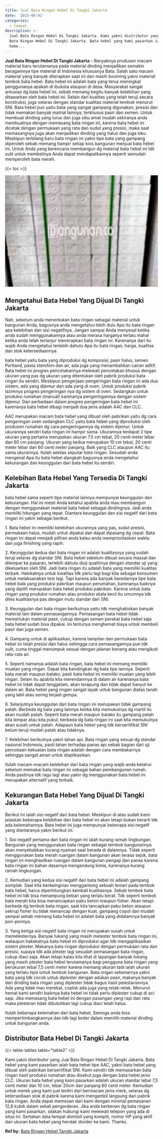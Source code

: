 ```yaml
---
title: Jual Bata Ringan Hebel Di Tangki Jakarta
date: '2025-08-01'
categories:
  - tempat
description: >-
  Jual Bata Ringan Hebel Di Tangki Jakarta. Kami yakni distributor yang Jual
  Bata Ringan Hebel Di Tangki Jakarta. Bata hebel yang kami pasarkan ialah bata
  hebe...
---
```


**Jual Bata Ringan Hebel Di Tangki Jakarta** – Banyaknya produsen macam material baru terutamanya pada material dinding menjadikan semakin beragamnya tipe material di Indonesia khususnya Bata. Salah satu macam material yang banyak diterapkan saat ini dan masih booming yakni material tembok bata hebel. Bata hebel ini adalah bata yang terus meningkat penggunanya apakah di ibukota ataupun di desa. Masyarakat sangat antusias dg bata hebel ini, sebab memang begitu banyak kelebihan yang ditawarkan oleh bata hebel ini. Selain dari kualitas yang telah teruji secara konstruksi, juga selaras dengan standar kualitas material tembok menurut SNI. Bata hebel pun yaitu bata yang sangat gampang digunakan, presisi dan tidak memakan banyak matrial lainnya, terkhusus pasir dan semen. Untuk membuat dinding yang lurus dan juga siku amat mudah sekiranya anda membuatnya dengan memasang bata ringan ini, karena bata hebel ini dicetak dengan permukaan yang rata dan sudut yang presisi, maka saat memasangnya juga akan menjadikan dinding yang halus dan juga siku. Meskipun terbilang baru bata ringan ini yakni tipe bata yang gampang diperoleh sebab memang hampir setiap kios bangunan menjual bata hebel ini. Untuk Anda yang berencana membangun dg material bata hebel ini tdk sulit untuk membelinya Anda dapat mendapatkannya seperti semudah memperoleh bata merah.

{{< toc >}}

![Jual Bata Ringan Hebel Di Tangki Jakarta](/images/jual-hebel-murah-11.png)

## Mengetahui Bata Hebel Yang Dijual Di Tangki Jakarta

Nah, sebelum anda menentukan bata ringan sebagai material untuk bangunan Anda, bagusnya anda mengetahui lebih dulu Apa itu bata ringan apa kelebihan dan sisi negatifnya. Jangan sampai Anda menyesal ketika anda sudah menggunakannya atau anda merasa harganya terlalu mahal ketika anda telah terlanjur menerapkan bata ringan ini. Karenanya dari itu wajib Anda mengetahui terlebih dahulu Apa itu bata ringan, harga, kualitas dan stok ketersediaannya.

bata hebel yaitu bata yang diproduksi dg komposisi; pasir halus, semen Portland, pasta sterofom dan air, ada juga yang menambahkan cairan aditif. Bata hebel ini progres pencetakannya melewati pencetakan khusus dengan ukuran yang pas dg ukuran yang ditentukan oleh pabrik produksi bata ringan itu sendiri. Meskipun pengerjaan pengeringan bata ringan ini ada dua sistem, ada yang dijemur dan ada yang di oven. Untuk produksi pabrik lazimnya progres pengeringan nya dg sistem di oven. Sedangkan untuk produksi rumahan (manual) karenanya pengeringannya dengan sistem dijemur. Dari perbedaan dalam progres pengeringan bata hebel ini karenanya bata hebel dibagi menjadi dua jenis adalah AAC dan CLC.

AAC merupakan macam bata hebel yang dibuat oleh pabrikan yaitu dg cara pengeringan oven sedangkan CLC yaitu bata hebel yang diproduksi oleh produsen rumahan dg cara pengeringannya dg sistem dijemur. Untuk ukurannya sendiri bata ringan ini hampir sama. Ukurannya terdapat 2 tipe ukuran yang pertama merupakan ukuran 7.5 cm tebal, 20 centi meter lebar dan 60 cm panjang. Ukuran yang kedua merupakan 10 cm tebal, 20 centi meter lebar dan 60 centi meter panjang. Baik yang CLC ataupun AAC itu sama ukurannya. Itulah sekilas seputar bata ringan. Sesudah anda mengenal Apa itu bata hebel alangkah bagusnya anda mengetahui kekurangan dan keunggulan dari bata hebel itu sendiri.

## Kelebihan Bata Hebel Yang Tersedia Di Tangki Jakarta

bata hebel sama seperti tipe material lainnya mempunyai keunggulan dan kekurangan. Hal ini mesti Anda ketahui apabila anda mau membangun dengan menggunakan material bata hebel sebagai dindingnya. Jadi anda memiliki hitungan yang tepat. Diantara keunggulan dan sisi negatif dari bata ringan ini yakni sebagai berikut.

1\. Bata hebel ini memiliki kelebihan ukurannya yang pas, sudut presisi, permukaan halus, mudah untuk dipakai dan dapat dipasang dg cepat. Bata ringan ini dapat menjadi pilihan anda kalau anda memprioritaskan waktu dan juga finishing yang rapih.

2\. Keunggulan kedua dari bata ringan ini adalah kualitasnya yang sudah teruji selaras dg standar SNI. Bata hebel sebelum dibuat secara massal dan dilempar ke pasaran, terlebih dahulu diuji qualitinya dengan standar uji yang dikeluarkan oleh SNI. Jadi bata ringan itu adalah bata yang memiliki kualitas terbaik. Hakikatnya untuk kwalitas tdk perlu lagi bagi kita sebagai konsumen untuk melaksanakan test lagi. Tapi karena ada banyak beredarnya tipe bata hebel baik yang produksi pabrikan maupun perumahan, karenanya baiknya yang dipilih merupakan bata hebel produksi pabrikan. Karena untuk bata ringan yang produksi rumahan atau produksi skala kecil itu umumnya tdk dites kualitasnya pas dengan mutu standar dari SNI.

3\. Keunggulan dari bata ringan berikutnya yaitu tdk menghabiskan banyak material lain dalam pemasangannya. Pemasangan bata hebel tidak memerlukan material pasir, cukup dengan semen perekat bata hebel saja bata hebel sudah bisa dipakai. Ini tentunya menghemat biaya untuk membeli pasir dan juga semen.

4\. Gampang untuk di aplikasikan, karena tampilan dan permukaan bata hebel ini telah presisi dan halus sehingga cara pemasangannya pun tdk sulit, cuma tinggal menumpuk sesuai dengan jalanan benang atau mengikuti rata-rata air.

5\. Seperti namanya adalah bata ringan, bata hebel ini memang memiliki muatan yang ringan. Dapat kita bandingkan dg bata tipe lainnya. Seperti bata merah maupun batako, pasti bata hebel ini memiliki muatan yang lebih ringan. Selain itu apabila kita merendamnya di dalam air karenanya bata hebel ini tidak dapat tenggelam, akan terapung dan tidak dapat hanyut ke dalam air. Bata hebel yang ringan sangat layak untuk bangunan diatas tanah yang labil atau sering terjadi gempa.

6\. Selanjutnya keunggulan dari bata ringan ini merupakan tidak gampang patah. Berbeda dg bata yang lainnya ketika kita memukulnya dg martil itu akan mudah patah. Seperti bata merah maupun batako itu gampang patah kita lempar atau kita pukul, berbeda dg bata ringan ini saat kita memukulnya akan susah untuk patah. Adapaun bata hebel yang tdk bersertifikat SNI belum teruji mudah patah atau tidaknya.

7\. Kelebihan berikutnya yakni tahan api. Bata ringan yang sesuai dg standar nasional Indonesia, pasti tahan terhadap panas api sebab bagian dari uji percobaan kekuatan bata ringan adalah dengan cara membakarnya sehingga sangat aman untuk diaplikasikan.

Itulah macam-macam kelebihan dari bata ringan yang wajib anda ketahui sebelum memakai bata ringan ini sebagai bahan pembangunan rumah. Anda pastinya tdk ragu lagi atau yakin dg menggunakan bata hebel ini merupakan alternatif yang terbaik.

## Kekurangan Bata Hebel Yang Dijual Di Tangki Jakarta

Berikut ini ialah sisi negatif dari bata hebel. Meskipun di atas sudah kami jelaskan beberapa kelebihan dari bata hebel ini akan tetapi bukan berarti tdk ada kelemahannya. Bata hebel ini juga mempunyai beberapa sisi negatif yang diantaranya yakni berikut ini.

1\. Sisi negatif pertama dari bata ringan ini ialah kurang ramah lingkungan. Bangunan yang menggunakan bata ringan sebagai tembok bangunannya akan menyebabkan kurang nyaman saat berada di dalamnya. Tidak seperti menggunakan bata merah ruangan dalam bangunan akan terasa sejuk, bata ringan ini menghasilkan ruangan dalam bangunan pengap dan panas karena bata ringan ini bahan dasarnya mengandung kimia, karenanya kurang ramah lingkungan.

2\. Kemudian yang kedua sisi negatif dari bata hebel ini adalah gampang somplak. Saat kita berkeinginan menggantung sebuah lemari pada tembok bata hebel, harus diperhitungkan kembali kualitasnya. Sebab tembok bata hebel ini tdk bisa menampung beban yang terlalu berat. Tdk seperti tembok bata merah kita bisa menancapkan paku beton maupun fisher. Akan tetapi berbeda dg tembok bata ringan, saat kita tancapkan paku beton ataupun sekrup fisher itu tidak menancap dengan kuat, gampang copot dan mudah sempal sebab memang bata hebel ini adalah bata yang didalamnya banyak pori-porinya.

3\. Yang ketiga sisi negatif bata ringan ini merupakan susah untuk memelesternya. Banyak tukang yang masih melester tembok bata ringan ini, walaupun hakekatnya bata hebel ini diproduksi agar tdk mengaplikasikan sistem plester. Makanya bata ringan diproduksi dengan permukaan rata dan presisi, supaya tdk ada plester lagi sesudah pemasangan bata ringan, cukup diaci saja. Akan tetapi kalau kita lihat di lapangan banyak tukang yang masih plester bata hebel terutamanya bagi pengguna bata ringan yang berukuran tebal 7,5 centi meter karena memang ukuran tadi ialah ukuran yang terlalu tipis untuk tembok bangunan. Bata ringan sebenarnya yakni bata yang tdk cocok untuk diplester dengan adukan pasir, makanya banyak dari dinding bata ringan yang diplester tidak bagus hasil pelestariannya. Ada yang tidak mau merekat, coplok ada juga yang retak-retak. Menurut hemat kami sendiri baiknya bata hebel ini tidak perlu diplester cukup di aci saja. Jika memasang bata hebel ini dengan pasangan yang rapi dan rata maka plesteran tidak dibutuhkan lagi cukup diaci telah halus.

Itulah beberapa kelemahan dari bata hebel, Semoga anda bisa mempertimbangkannya dan tdk lagi keder dalam memilih material dinding untuk bangunan anda.

## Distributor Bata Hebel Di Tangki Jakarta

{{< table-tables table="table2" >}}

Kami yakni distributor yang Jual Bata Ringan Hebel Di Tangki Jakarta. Bata hebel yang kami pasarkan ialah bata hebel tipe AAC, yakni bata hebel yang dibuat oleh pabrikan bersertifikat SNI. Kami sendiri tdk memasarkan bata ringan hasil produksi rumahan atau disebut juga dengan bata hebel jenis CLC. Ukuran bata hebel yang kami pasarkan adalah ukuran standar tebal 7,5 centi meter dan 10 cm, lebar 20cm dan panjang 60 centi meter. Kemudian untuk merek yang kami jual terdiri dari bermacam jenis merk, selaras dg ketersediaan stok di pabrik karena kami mengambil langsung dari pabrik bata ringan. Anda dapat memesan dari kami dengan minimal pemesanan 12,6 kubik dalam sekali pengorderan. Jika anda berkenan dg bata ringan yang kami pasarkan, silakan hubungi kami melewati telepon yang ada di situs ini. Sertakan data tempat domisili yang komplit, nomor HP yang aktif dan ukuran bata hebel yang hendak diorder ke kami. Thanks.

**Ref by:** [Bata Ringan Hebel Tangki Jakarta](https://id.wikipedia.org/wiki/Bata)
